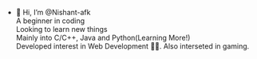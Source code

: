 - 👋 Hi, I’m @Nishant-afk                             
A beginner in coding         
Looking to learn new things       
Mainly into C/C++, Java and Python(Learning More!)        
Developed interest in Web Development 👩‍💻.
Also interseted in gaming.

<!---
Nishant-afk/Nishant-afk is a ✨ special ✨ repository because its `README.md` (this file) appears on your GitHub profile.
You can click the Preview link to take a look at your changes.
--->
